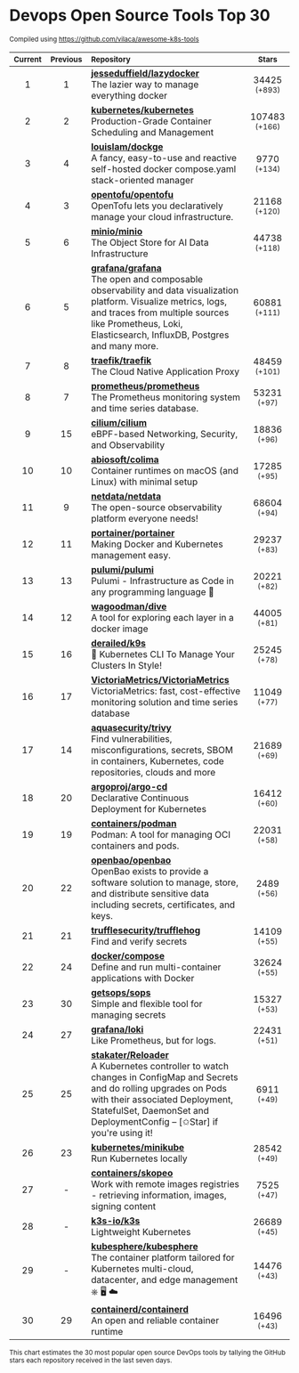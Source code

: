 # Devops Open Source Tools Top 30
<sup>Compiled using https://github.com/vilaca/awesome-k8s-tools</sup>
<div align="center">

|<sub>Current</sub>|<sub>Previous</sub>|<sub>Repository</sub>|<sub>Stars</sub>|
|:---:|:---:|:---|:---:|
|1|1|[**jesseduffield/lazydocker**](https://github.com/jesseduffield/lazydocker)<br/>The lazier way to manage everything docker|34425 <sup>(+893)</sup>|
|2|2|[**kubernetes/kubernetes**](https://github.com/kubernetes/kubernetes)<br/>Production-Grade Container Scheduling and Management|107483 <sup>(+166)</sup>|
|3|4|[**louislam/dockge**](https://github.com/louislam/dockge)<br/>A fancy, easy-to-use and reactive self-hosted docker compose.yaml stack-oriented manager|9770 <sup>(+134)</sup>|
|4|3|[**opentofu/opentofu**](https://github.com/opentofu/opentofu)<br/>OpenTofu lets you declaratively manage your cloud infrastructure.|21168 <sup>(+120)</sup>|
|5|6|[**minio/minio**](https://github.com/minio/minio)<br/>The Object Store for AI Data Infrastructure|44738 <sup>(+118)</sup>|
|6|5|[**grafana/grafana**](https://github.com/grafana/grafana)<br/>The open and composable observability and data visualization platform. Visualize metrics, logs, and traces from multiple sources like Prometheus, Loki, Elasticsearch, InfluxDB, Postgres and many more. |60881 <sup>(+111)</sup>|
|7|8|[**traefik/traefik**](https://github.com/traefik/traefik)<br/>The Cloud Native Application Proxy|48459 <sup>(+101)</sup>|
|8|7|[**prometheus/prometheus**](https://github.com/prometheus/prometheus)<br/>The Prometheus monitoring system and time series database.|53231 <sup>(+97)</sup>|
|9|15|[**cilium/cilium**](https://github.com/cilium/cilium)<br/>eBPF-based Networking, Security, and Observability|18836 <sup>(+96)</sup>|
|10|10|[**abiosoft/colima**](https://github.com/abiosoft/colima)<br/>Container runtimes on macOS (and Linux) with minimal setup|17285 <sup>(+95)</sup>|
|11|9|[**netdata/netdata**](https://github.com/netdata/netdata)<br/>The open-source observability platform everyone needs!|68604 <sup>(+94)</sup>|
|12|11|[**portainer/portainer**](https://github.com/portainer/portainer)<br/>Making Docker and Kubernetes management easy.|29237 <sup>(+83)</sup>|
|13|13|[**pulumi/pulumi**](https://github.com/pulumi/pulumi)<br/>Pulumi - Infrastructure as Code in any programming language 🚀|20221 <sup>(+82)</sup>|
|14|12|[**wagoodman/dive**](https://github.com/wagoodman/dive)<br/>A tool for exploring each layer in a docker image|44005 <sup>(+81)</sup>|
|15|16|[**derailed/k9s**](https://github.com/derailed/k9s)<br/>🐶 Kubernetes CLI To Manage Your Clusters In Style!|25245 <sup>(+78)</sup>|
|16|17|[**VictoriaMetrics/VictoriaMetrics**](https://github.com/VictoriaMetrics/VictoriaMetrics)<br/>VictoriaMetrics: fast, cost-effective monitoring solution and time series database|11049 <sup>(+77)</sup>|
|17|14|[**aquasecurity/trivy**](https://github.com/aquasecurity/trivy)<br/>Find vulnerabilities, misconfigurations, secrets, SBOM in containers, Kubernetes, code repositories, clouds and more|21689 <sup>(+69)</sup>|
|18|20|[**argoproj/argo-cd**](https://github.com/argoproj/argo-cd)<br/>Declarative Continuous Deployment for Kubernetes|16412 <sup>(+60)</sup>|
|19|19|[**containers/podman**](https://github.com/containers/podman)<br/>Podman: A tool for managing OCI containers and pods.|22031 <sup>(+58)</sup>|
|20|22|[**openbao/openbao**](https://github.com/openbao/openbao)<br/>OpenBao exists to provide a software solution to manage, store, and distribute sensitive data including secrets, certificates, and keys.|2489 <sup>(+56)</sup>|
|21|21|[**trufflesecurity/trufflehog**](https://github.com/trufflesecurity/trufflehog)<br/>Find and verify secrets|14109 <sup>(+55)</sup>|
|22|24|[**docker/compose**](https://github.com/docker/compose)<br/>Define and run multi-container applications with Docker|32624 <sup>(+55)</sup>|
|23|30|[**getsops/sops**](https://github.com/getsops/sops)<br/>Simple and flexible tool for managing secrets|15327 <sup>(+53)</sup>|
|24|27|[**grafana/loki**](https://github.com/grafana/loki)<br/>Like Prometheus, but for logs.|22431 <sup>(+51)</sup>|
|25|25|[**stakater/Reloader**](https://github.com/stakater/Reloader)<br/>A Kubernetes controller to watch changes in ConfigMap and Secrets and do rolling upgrades on Pods with their associated Deployment, StatefulSet, DaemonSet and DeploymentConfig – [✩Star] if you're using it!|6911 <sup>(+49)</sup>|
|26|23|[**kubernetes/minikube**](https://github.com/kubernetes/minikube)<br/>Run Kubernetes locally|28542 <sup>(+49)</sup>|
|27|-|[**containers/skopeo**](https://github.com/containers/skopeo)<br/>Work with remote images registries - retrieving information, images, signing content|7525 <sup>(+47)</sup>|
|28|-|[**k3s-io/k3s**](https://github.com/k3s-io/k3s)<br/>Lightweight Kubernetes|26689 <sup>(+45)</sup>|
|29|-|[**kubesphere/kubesphere**](https://github.com/kubesphere/kubesphere)<br/>The container platform tailored for Kubernetes multi-cloud, datacenter, and edge management ⎈ 🖥 ☁️|14476 <sup>(+43)</sup>|
|30|29|[**containerd/containerd**](https://github.com/containerd/containerd)<br/>An open and reliable container runtime|16496 <sup>(+43)</sup>|


</div>

<sub>This chart estimates the 30 most popular open source DevOps tools by tallying the GitHub stars each repository received in the last seven days.</sub>
